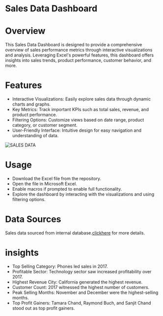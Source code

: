 # Sales Data Dashboard

# Overview
This Sales Data Dashboard is designed to provide a comprehensive overview of sales performance metrics through interactive visualizations and analysis. Leveraging Excel's powerful features, this dashboard offers insights into sales trends, product performance, customer behavior, and more.


# Features
* Interactive Visualizations: Easily explore sales data through dynamic charts and graphs.
* Key Metrics: Track important KPIs such as total sales, revenue, and product performance.
* Filtering Options: Customize views based on date range, product category, or customer segment.
* User-Friendly Interface: Intuitive design for easy navigation and understanding of data.

![SALES DATA](https://github.com/Deepak-karmiyal/Sales-Data-Dashboard-/assets/139327222/fcb5e62f-2e66-462b-81dd-e8d60f3b8979)

# Usage
* Download the Excel file from the repository.
* Open the file in Microsoft Excel.
* Enable macros if prompted to enable full functionality.
* Explore the dashboard by interacting with the visualizations and using filtering options.

# Data Sources
Sales data sourced from internal database.[clickhere](https://drive.google.com/file/d/1Gc_nr7FdnkCsY5hCcF7-80FXgJyjVrYU/view?usp=sharing) for more details.

# insights 
* Top Selling Category: Phones led sales in 2017.
* Profitable Sector: Technology sector saw increased profitability over 2017.
* Highest Revenue City: California generated the highest revenue.
* Customer Count: 2017 witnessed the highest number of customers.
* Peak Selling Months: November and December were the highest-selling months.
* Top Profit Gainers: Tamara Chand, Raymond Buch, and Sanjit Chand stood out as top profit gainers.
